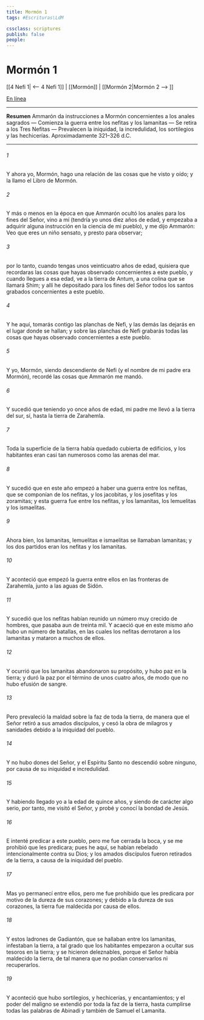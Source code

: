 ```yaml
---
title: Mormón 1
tags: #Escrituras\LdM

cssclass: scriptures
publish: false
people:
---
```


# Mormón 1
[[4 Nefi 1| <-- 4 Nefi 1]] | [[Mormón]] | [[Mormón 2|Mormón 2 --> ]]

[En línea](https://churchofjesuschrist.org/study/scriptures/bofm/morm/1?lang=spa)

---
__Resumen__
Ammarón da instrucciones a Mormón concernientes a los anales sagrados — Comienza la guerra entre los nefitas y los lamanitas — Se retira a los Tres Nefitas — Prevalecen la iniquidad, la incredulidad, los sortilegios y las hechicerías. Aproximadamente 321–326 d.C.

---
###### 1 
Y ahora yo, Mormón, hago una relación de las cosas que he visto y oído; y la llamo el Libro de Mormón.

###### 2 
Y más o menos en la época en que Ammarón ocultó los anales para los fines del Señor, vino a mí (tendría yo unos diez años de edad, y empezaba a adquirir alguna instrucción en la ciencia de mi pueblo), y me dijo Ammarón: Veo que eres un niño sensato, y presto para observar;

###### 3 
por lo tanto, cuando tengas unos veinticuatro años de edad, quisiera que recordaras las cosas que hayas observado concernientes a este pueblo, y cuando llegues a esa edad, ve a la tierra de Antum, a una colina que se llamará Shim; y allí he depositado para los fines del Señor todos los santos grabados concernientes a este pueblo.

###### 4 
Y he aquí, tomarás contigo las planchas de Nefi, y las demás las dejarás en el lugar donde se hallan; y sobre las planchas de Nefi grabarás todas las cosas que hayas observado concernientes a este pueblo.

###### 5 
Y yo, Mormón, siendo descendiente de Nefi (y el nombre de mi padre era Mormón), recordé las cosas que Ammarón me mandó.

###### 6 
Y sucedió que teniendo yo once años de edad, mi padre me llevó a la tierra del sur, sí, hasta la tierra de Zarahemla.

###### 7 
Toda la superficie de la tierra había quedado cubierta de edificios, y los habitantes eran casi tan numerosos como las arenas del mar.

###### 8 
Y sucedió que en este año empezó a haber una guerra entre los nefitas, que se componían de los nefitas, y los jacobitas, y los josefitas y los zoramitas; y esta guerra fue entre los nefitas, y los lamanitas, los lemuelitas y los ismaelitas.

###### 9 
Ahora bien, los lamanitas, lemuelitas e ismaelitas se llamaban lamanitas; y los dos partidos eran los nefitas y los lamanitas.

###### 10 
Y aconteció que empezó la guerra entre ellos en las fronteras de Zarahemla, junto a las aguas de Sidón.

###### 11 
Y sucedió que los nefitas habían reunido un número muy crecido de hombres, que pasaba aun de treinta mil. Y acaeció que en este mismo año hubo un número de batallas, en las cuales los nefitas derrotaron a los lamanitas y mataron a muchos de ellos.

###### 12 
Y ocurrió que los lamanitas abandonaron su propósito, y hubo paz en la tierra; y duró la paz por el término de unos cuatro años, de modo que no hubo efusión de sangre.

###### 13 
Pero prevaleció la maldad sobre la faz de toda la tierra, de manera que el Señor retiró a sus amados discípulos, y cesó la obra de milagros y sanidades debido a la iniquidad del pueblo.

###### 14 
Y no hubo dones del Señor, y el Espíritu Santo no descendió sobre ninguno, por causa de su iniquidad e incredulidad.

###### 15 
Y habiendo llegado yo a la edad de quince años, y siendo de carácter algo serio, por tanto, me visitó el Señor, y probé y conocí la bondad de Jesús.

###### 16 
E intenté predicar a este pueblo, pero me fue cerrada la boca, y se me prohibió que les predicara; pues he aquí, se habían rebelado intencionalmente contra su Dios; y los amados discípulos fueron retirados de la tierra, a causa de la iniquidad del pueblo.

###### 17 
Mas yo permanecí entre ellos, pero me fue prohibido que les predicara por motivo de la dureza de sus corazones; y debido a la dureza de sus corazones, la tierra fue maldecida por causa de ellos.

###### 18 
Y estos ladrones de Gadiantón, que se hallaban entre los lamanitas, infestaban la tierra, a tal grado que los habitantes empezaron a ocultar sus tesoros en la tierra; y se hicieron deleznables, porque el Señor había maldecido la tierra, de tal manera que no podían conservarlos ni recuperarlos.

###### 19 
Y aconteció que hubo sortilegios, y hechicerías, y encantamientos; y el poder del maligno se extendió por toda la faz de la tierra, hasta cumplirse todas las palabras de Abinadí y también de Samuel el Lamanita.

